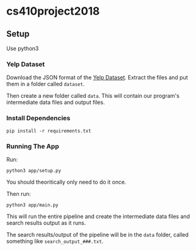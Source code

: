 # cs410project2018

## Setup
Use python3

### Yelp Dataset
Download the JSON format of the [Yelp Dataset](https://www.yelp.com/dataset). Extract the files and put them in a folder called `dataset`.

Then create a new folder called `data`. This will contain our program's intermediate data files and output files.

### Install Dependencies
```
pip install -r requirements.txt
```

### Running The App
Run:
```
python3 app/setup.py
```

You should theoritically only need to do it once.

Then run:
```
python3 app/main.py
```

This will run the entire pipeline and create the intermediate data files and search results output as it runs.

The search results/output of the pipeline will be in the `data` folder, called something like `search_output_###.txt`.
